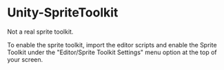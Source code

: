 # Unity-SpriteToolkit
Not a real sprite toolkit.

To enable the sprite toolkit, import the editor scripts and enable the Sprite Toolkit under the "Editor/Sprite Toolkit Settings" menu option at the top of your screen.
